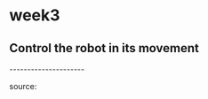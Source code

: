 # week3
<h2>Control the robot in its movement</h2>
---------------------





<p>source: <br> <a href="https://github.com/Anasmb/SmartMethods-IoT/tree/main/Task2"></a></p>

